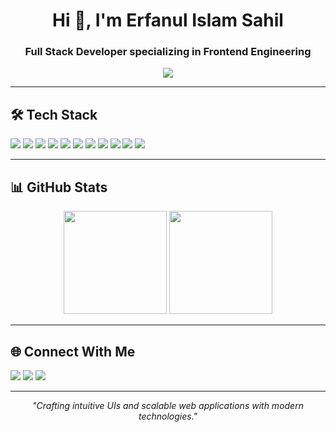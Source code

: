 <h1 align="center">Hi 👋, I'm Erfanul Islam Sahil</h1>
<h3 align="center">Full Stack Developer specializing in Frontend Engineering</h3>

<p align="center">
  <img src="https://readme-typing-svg.herokuapp.com?color=36BCF7&size=22&center=true&vCenter=true&width=500&lines=Passionate+about+building+modern+web+apps;Clean+code+and+user-friendly+interfaces;Always+learning+and+improving" />
</p>

---

## 🛠 Tech Stack

<p>
  <!-- Core -->
  <img src="https://img.shields.io/badge/React-20232A?style=flat&logo=react&logoColor=61DAFB" />
  <img src="https://img.shields.io/badge/Next.js-000000?style=flat&logo=nextdotjs&logoColor=white" />
  <img src="https://img.shields.io/badge/TypeScript-3178C6?style=flat&logo=typescript&logoColor=white" />
  <img src="https://img.shields.io/badge/TailwindCSS-38B2AC?style=flat&logo=tailwindcss&logoColor=white" />
  <img src="https://img.shields.io/badge/Shadcn_UI-111111?style=flat&logo=shadcnui&logoColor=white" />

  <!-- Routing & Data -->
  <img src="https://img.shields.io/badge/React_Router-CA4245?style=flat&logo=react-router&logoColor=white" />
  <img src="https://img.shields.io/badge/React_Query-FF4154?style=flat&logo=react-query&logoColor=white" />

  <!-- Backend -->
  <img src="https://img.shields.io/badge/Node.js-43853D?style=flat&logo=node.js&logoColor=white" />
  <img src="https://img.shields.io/badge/Express.js-404D59?style=flat" />
  <img src="https://img.shields.io/badge/MongoDB-4EA94B?style=flat&logo=mongodb&logoColor=white" />
  <img src="https://img.shields.io/badge/Mongoose-880000?style=flat&logo=mongoose&logoColor=white" />
</p>

---

## 📊 GitHub Stats

<p align="center">
  <img height="165" src="https://github-readme-stats.vercel.app/api?username=erfan-sahil&show_icons=true&theme=react&hide_border=true" />
  <img height="165" src="https://github-readme-stats.vercel.app/api/top-langs/?username=erfan-sahil&layout=compact&theme=react&hide_border=true" />
</p>

---

## 🌐 Connect With Me
<p>
  <a href="mailto:erfansahil20@gmail.com"><img src="https://img.shields.io/badge/Email-D14836?style=flat&logo=gmail&logoColor=white" /></a>
  <a href="https://linkedin.com/in/your-linkedin"><img src="https://img.shields.io/badge/LinkedIn-0077B5?style=flat&logo=linkedin&logoColor=white" /></a>
  <a href="https://github.com/erfan-sahil"><img src="https://img.shields.io/badge/GitHub-181717?style=flat&logo=github&logoColor=white" /></a>
</p>

---

<p align="center">
  <i>"Crafting intuitive UIs and scalable web applications with modern technologies."</i>
</p>
